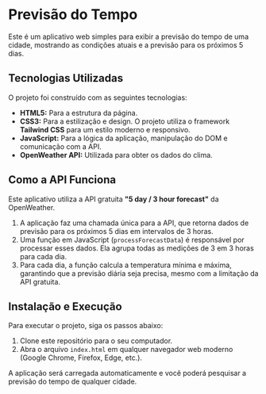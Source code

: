 # Previsão do Tempo

Este é um aplicativo web simples para exibir a previsão do tempo de uma cidade, mostrando as condições atuais e a previsão para os próximos 5 dias.

## Tecnologias Utilizadas

O projeto foi construído com as seguintes tecnologias:

* **HTML5:** Para a estrutura da página.
* **CSS3:** Para a estilização e design. O projeto utiliza o framework **Tailwind CSS** para um estilo moderno e responsivo.
* **JavaScript:** Para a lógica da aplicação, manipulação do DOM e comunicação com a API.
* **OpenWeather API:** Utilizada para obter os dados do clima.

## Como a API Funciona

Este aplicativo utiliza a API gratuita **"5 day / 3 hour forecast"** da OpenWeather.

1.  A aplicação faz uma chamada única para a API, que retorna dados de previsão para os próximos 5 dias em intervalos de 3 horas.
2.  Uma função em JavaScript (`processForecastData`) é responsável por processar esses dados. Ela agrupa todas as medições de 3 em 3 horas para cada dia.
3.  Para cada dia, a função calcula a temperatura mínima e máxima, garantindo que a previsão diária seja precisa, mesmo com a limitação da API gratuita.

## Instalação e Execução

Para executar o projeto, siga os passos abaixo:

1.  Clone este repositório para o seu computador.
2.  Abra o arquivo `index.html` em qualquer navegador web moderno (Google Chrome, Firefox, Edge, etc.).

A aplicação será carregada automaticamente e você poderá pesquisar a previsão do tempo de qualquer cidade.
